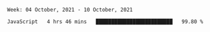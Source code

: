 <!--START_SECTION:waka-->
```text
Week: 04 October, 2021 - 10 October, 2021

JavaScript   4 hrs 46 mins   █████████████████████████   99.80 % 
```
<!--END_SECTION:waka-->
